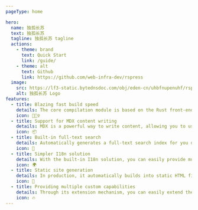 ```yaml
---
pageType: home

hero:
  name: 独孤长苏
  text: 独孤长苏
  tagline: 独孤长苏 tagline
  actions:
    - theme: brand
      text: Quick Start
      link: /guide/
    - theme: alt
      text: Github
      link: https://github.com/web-infra-dev/rspress
  image:
    src: https://lf3-static.bytednsdoc.com/obj/eden-cn/uhbfnupenuhf/rspress/rspress-logo.png
    alt: 独孤长苏 Logo
features:
  - title: Blazing fast build speed
    details: The core compilation module is based on the Rust front-end toolchain, providing a more ultimate development experience.
    icon: 🏃🏻‍♀️
  - title: Support for MDX content writing
    details: MDX is a powerful way to write content, allowing you to use React components in Markdown.
    icon: 📦
  - title: Built-in full-text search
    details: Automatically generates a full-text search index for you during construction, providing out-of-the-box full-text search capabilities.
    icon: 🎨
  - title: Simpler I18n solution
    details: With the built-in I18n solution, you can easily provide multi-language support for documents or components.
    icon: 🌍
  - title: Static site generation
    details: In production, it automatically builds into static HTML files, which can be easily deployed anywhere.
    icon: 🌈
  - title: Providing multiple custom capabilities
    details: Through its extension mechanism, you can easily extend theme UI and build process.
    icon: 🔥
---
```

